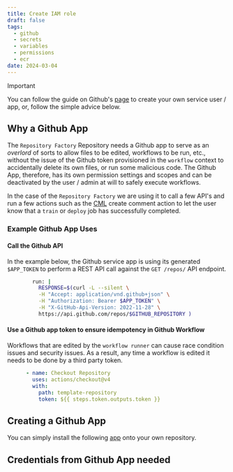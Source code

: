 ```yaml
---
title: Create IAM role
draft: false
tags:
  - github
  - secrets
  - variables
  - permissions
  - ecr
date: 2024-03-04
---
```


> [!IMPORTANT]
> You can follow the guide on Github's [page](https://docs.github.com/en/apps/creating-github-apps/writing-code-for-a-github-app/quickstart) to create your own service user / app, or, follow the simple advice below. 

## Why a Github App

The `Repository Factory` Repository needs a Github app to serve as an _overlord_ of sorts to allow files to be edited, workflows to be run, etc., without the issue of the Github token provisioned in the `workflow` context to accidentally delete its own files, or run some malicious code. The Github App, therefore, has its own permission settings and scopes and can be deactivated by the user / admin at will to safely execute workflows. 

In the case of the `Repository Factory` we are using it to call a few API's and run a few actions such as the [CML](https://cml.dev/doc/ref/comment) create comment action to let the user know that a `train` or `deploy` job has successfully completed.

### Example Github App Uses

#### Call the Github API

In the example below, the Github service app is using its generated `$APP_TOKEN` to perform a REST API call against the `GET /repos/` API endpoint. 

```bash
        run: |
          RESPONSE=$(curl -L --silent \
          -H "Accept: application/vnd.github+json" \
          -H "Authorization: Bearer $APP_TOKEN" \
          -H "X-GitHub-Api-Version: 2022-11-28" \
          https://api.github.com/repos/$GITHUB_REPOSITORY )
```

#### Use a Github app token to ensure idempotency in Github Workflow

Workflows that are edited by the `workflow runner` can cause race condition issues and security issues. As a result, any time a workflow is edited it needs to be done by a third party token. 

```yml
      - name: Checkout Repository
        uses: actions/checkout@v4
        with:
          path: template-repository
          token: ${{ steps.token.outputs.token }}
```


## Creating a Github App

You can simply install the following [app](https://github.com/apps/repository-factory-worker) onto your own repository. 

## Credentials from Github App needed


